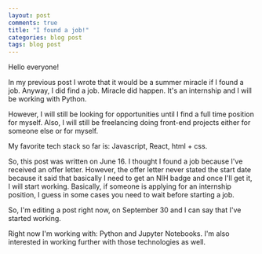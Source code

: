 ```yaml
---
layout: post
comments: true
title: "I found a job!"
categories: blog post
tags: blog post
---
```


Hello everyone!

In my previous post I wrote that it would be a summer miracle if I found a job. Anyway, I did find a job. Miracle did happen. It's an internship and I will be working with Python.

However, I will still be looking for opportunities until I find a full time position for myself. Also, I will still be freelancing doing front-end projects either for someone else or for myself.

My favorite tech stack so far is: Javascript, React, html + css.

So, this post was written on June 16. I thought I found a job because I've received an offer letter. However, the offer letter never stated the start date because it said that basically I need to get an NIH badge and once I'll get it, I will start working. Basically, if someone is applying for an internship position, I guess in some cases you need to wait before starting a job.

So, I'm editing a post right now, on September 30 and I can say that I've started working.

Right now I'm working with: Python and Jupyter Notebooks. I'm also interested in working further with those technologies as well.
